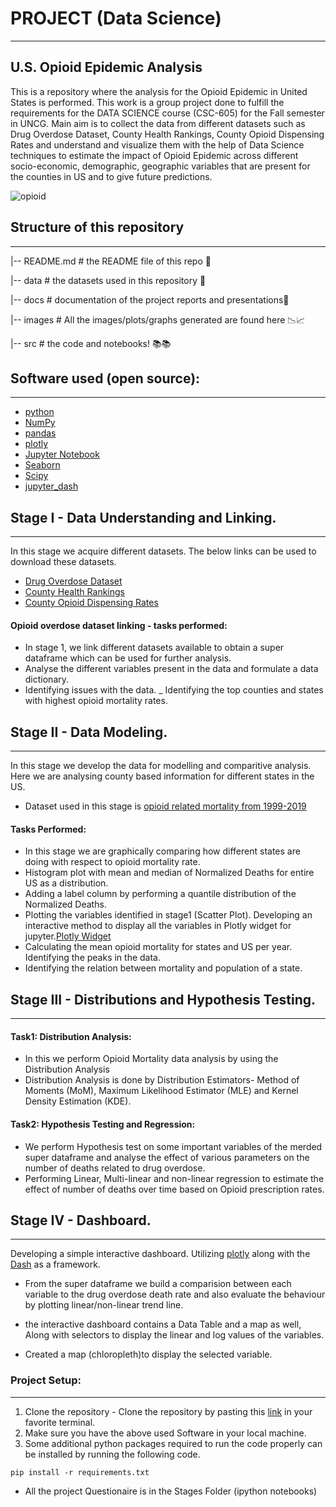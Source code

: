 # PROJECT (Data Science)
***
## U.S. Opioid Epidemic Analysis


This is a repository where the analysis for the Opioid Epidemic in United States is performed. This work is a group project done to fulfill the requirements for the DATA SCIENCE course (CSC-605) for the Fall semester in UNCG.
Main aim is to collect the data from different datasets such as Drug Overdose Dataset, County Health Rankings, County Opioid Dispensing Rates and understand and visualize them with the help of Data Science techniques to estimate the impact of Opioid Epidemic across different socio-economic, demographic, geographic variables that are present for the counties in US and to give future predictions.

![opioid](https://www.hhs.gov/opioids/sites/default/files/inline-images/opioids-infographic.png)

## Structure of this repository
***
|-- README.md                       # the README file of this repo 📖 

|-- data                            # the datasets used in this repository 📃

|-- docs                            # documentation of the project reports and presentations📗

|-- images                          # All the images/plots/graphs generated are found here 📉📈

|-- src                             # the code and notebooks! 📚📚




## Software used (open source):
***
+ [python](https://www.python.org/download/releases/3.0/)
+ [NumPy](https://numpy.org/)
+ [pandas](https://pandas.pydata.org/)
+ [plotly](https://plotly.com/)
+ [Jupyter Notebook](https://jupyter.org/)
+ [Seaborn](https://seaborn.pydata.org/)
+ [Scipy](https://scipy.org/)
+ [jupyter_dash](https://dash.plotly.com/workspaces/using-dash-in-jupyter-and-workspaces)


## Stage I - Data Understanding and Linking.
***
In this stage we acquire different datasets. The below links can be used to download these datasets.

+ [Drug Overdose Dataset](https://wonder.cdc.gov/ucd-icd10.html)
+ [County Health Rankings](https://www.countyhealthrankings.org/)
+ [County Opioid Dispensing Rates](https://www.cdc.gov/drugoverdose/maps/rxcounty2019.html)

#### Opioid overdose dataset linking - tasks performed:
- In stage 1, we link different datasets available to obtain a super dataframe which can be used for further analysis.
- Analyse the different variables present in the data and formulate a data dictionary.
- Identifying issues with the data.
_ Identifying the top counties and states with highest opioid mortality rates.

## Stage II - Data Modeling.
***
In this stage we develop the data for modelling and comparitive analysis. Here we are analysing county based information for different states in the US.
- Dataset used in this stage is [opioid  related mortality from 1999-2019](https://wonder.cdc.gov/wonder/help/ucd.html#Drug/Alcohol%20Induced%20Causes)

#### Tasks Performed:
- In this stage we are graphically comparing how different states are doing with respect to opioid mortality rate.
- Histogram plot with mean and median of Normalized Deaths for entire US as a distribution.
- Adding a label column by performing a quantile distribution of the Normalized Deaths.
- Plotting the variables identified in stage1 (Scatter Plot). Developing an interactive method to display all the variables in Plotly widget for jupyter.[Plotly Widget](https://plotly.com/python/figurewidget-app/)
- Calculating the mean opioid mortality for states and US per year. Identifying the peaks in the data.
- Identifying the relation between mortality and population of a state.


## Stage III - Distributions and Hypothesis Testing.
***
#### Task1: Distribution Analysis:
- In this we perform Opioid Mortality data analysis by using the Distribution Analysis
- Distribution Analysis is done by Distribution Estimators- Method of Moments (MoM), Maximum Likelihood Estimator (MLE) and Kernel Density Estimation (KDE).
#### Task2: Hypothesis Testing and Regression:
- We perform Hypothesis test on some important variables of the merded super dataframe and analyse the effect of various parameters on the number of deaths related to drug overdose. 
- Performing Linear, Multi-linear and non-linear regression to estimate the effect of number of deaths over time based on Opioid prescription rates.

## Stage IV - Dashboard.
***
Developing a simple interactive dashboard. Utilizing [plotly](https://plotly.com/) along with the [Dash](https://plotly.com/dash/) as a framework.

- From the super dataframe we build a comparision between each variable to the drug overdose death rate and also evaluate the behaviour by plotting linear/non-linear trend line.

- the interactive dashboard contains a Data Table and a map as well, Along with selectors to display the linear and log values of the variables.

- Created a map (chloropleth)to display the selected variable.
### Project Setup:
***
1. Clone the repository - Clone the repository by pasting this [link](https://team5) in your favorite terminal.
2. Make sure you have the above used Software in your local machine.
3. Some additional python packages required to run the code properly can be installed by running the following code.

```
pip install -r requirements.txt
```


- All the project Questionaire is in the Stages Folder (ipython notebooks)



